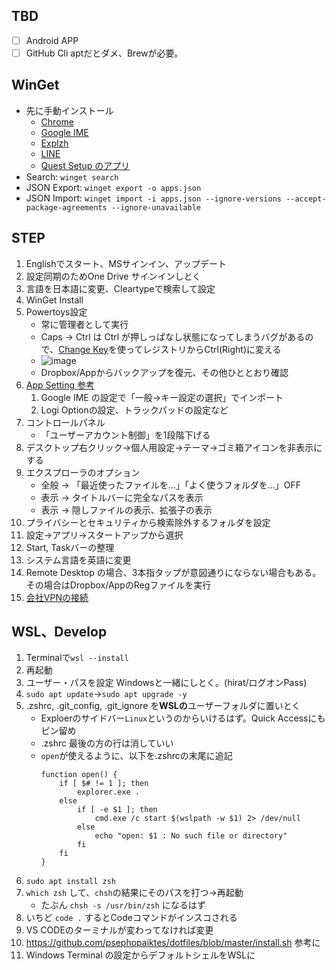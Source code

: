 ## TBD
- [ ] Android APP
- [ ] GitHub Cli aptだとダメ、Brewが必要。

## WinGet
- 先に手動インストール
    - [Chrome](https://www.google.com/intl/ja_jp/chrome/)
    - [Google IME](https://www.google.co.jp/ime/)
    - [Explzh](https://www.ponsoftware.com/)
    - [LINE](https://apps.microsoft.com/store/detail/line/9WZDNCRFJ2G6)
    - [Quest Setup のアプリ](https://www.meta.com/jp/quest/setup/)
- Search: `winget search`
- JSON Export: `winget export -o apps.json`
- JSON Import: `winget import -i apps.json --ignore-versions --accept-package-agreements --ignore-unavailable`


## STEP
1. Englishでスタート、MSサインイン、アップデート
1. 設定同期のためOne Drive サインインしとく
1. 言語を日本語に変更、Cleartypeで検索して設定
1. WinGet Install
1. Powertoys設定
    - 常に管理者として実行
    - Caps → Ctrl は Ctrl が押しっぱなし状態になってしまうバグがあるので、[Change Key](https://forest.watch.impress.co.jp/library/software/changekey/)を使ってレジストリからCtrl(Right)に変える
    - ![image](https://user-images.githubusercontent.com/4294850/176980594-c80ecee4-11c9-4bb3-aa93-35662c748127.png)
    - Dropbox/Appからバックアップを復元、その他ひととおり確認
1. [App Setting 参考](https://github.com/psephopaiktes/dotfiles/blob/master/doc/app-setting.md)
    1. Google IME の設定で「一般→キー設定の選択」でインポート
    1. Logi Optionの設定、トラックパッドの設定など
1. コントロールパネル
    - 「ユーザーアカウント制御」を1段階下げる
1. デスクトップ右クリック→個人用設定→テーマ→ゴミ箱アイコンを非表示にする
1. エクスプローラのオプション
    - 全般 → 「最近使ったファイルを...」「よく使うフォルダを...」OFF
    - 表示 → タイトルバーに完全なパスを表示
    - 表示 → 隠しファイルの表示、拡張子の表示
1. プライバシーとセキュリティから検索除外するフォルダを設定
1. 設定→アプリ→スタートアップから選択
1. Start, Taskバーの整理
1. システム言語を英語に変更
2. Remote Desktop の場合、3本指タップが意図通りにならない場合もある。その場合はDropbox/AppのRegファイルを実行
3. [会社VPNの接続](https://wiki.unext-info.jp/pages/viewpage.action?pageId=71448379)

## WSL、Develop
1. Terminalで`wsl --install`
1. 再起動
1. ユーザー・パスを設定 Windowsと一緒にしとく。(hirat/ログオンPass)
1. `sudo apt update`→`sudo apt upgrade -y`
1. .zshrc, .git_config, .git_ignore を**WSLの**ユーザーフォルダに置いとく
    - Exploerのサイドバー`Linux`というのからいけるはず。Quick Accessにもピン留め
    - .zshrc 最後の方の行は消していい
    - `open`が使えるように、以下を.zshrcの末尾に追記
        ```
        function open() {
            if [ $# != 1 ]; then
                explorer.exe .
            else
                if [ -e $1 ]; then
                    cmd.exe /c start $(wslpath -w $1) 2> /dev/null
                else
                    echo "open: $1 : No such file or directory" 
                fi
            fi
        }
        ```
1. `sudo apt install zsh`
1. `which zsh` して、`chsh`の結果にそのパスを打つ→再起動
    - たぶん `chsh -s /usr/bin/zsh` になるはず
1. いちど `code .` するとCodeコマンドがインスコされる
1. VS CODEのターミナルが変わってなければ変更
1. https://github.com/psephopaiktes/dotfiles/blob/master/install.sh 参考に
1. Windows Terminal の設定からデフォルトシェルをWSLに
